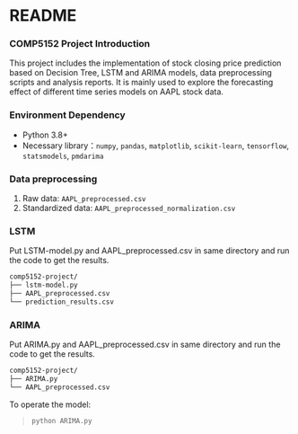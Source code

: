 README
===========================
### COMP5152 Project Introduction
This project includes the implementation of stock closing price prediction based on Decision Tree, LSTM and ARIMA models, data preprocessing scripts and analysis reports. It is mainly used to explore the forecasting effect of different time series models on AAPL stock data.

### Environment Dependency
- Python 3.8+
- Necessary library：`numpy`, `pandas`, `matplotlib`, `scikit-learn`, `tensorflow`, `statsmodels`, `pmdarima`

### Data preprocessing
1. Raw data: `AAPL_preprocessed.csv`
2. Standardized data: `AAPL_preprocessed_normalization.csv`

### LSTM
Put LSTM-model.py and AAPL_preprocessed.csv in same directory and run the code to get the results.
````markdown
comp5152-project/
├── lstm-model.py
├── AAPL_preprocessed.csv
└── prediction_results.csv
````

### ARIMA
Put ARIMA.py and AAPL_preprocessed.csv in same directory and run the code to get the results.
````markdown
comp5152-project/
├── ARIMA.py
└── AAPL_preprocessed.csv
````
To operate the model:
>```bash
>python ARIMA.py
>```
